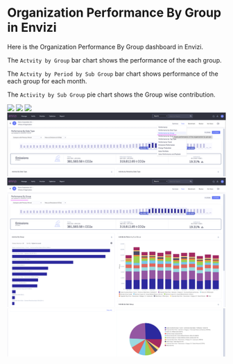 # Organization Performance By Group in Envizi

Here is the  Organization Performance By Group dashboard in Envizi. 

The `Actvity by Group` bar chart shows the performance of the each group.

The `Actvity by Period by Sub Group` bar chart shows performance of the each group for each month.

The `Activity by Sub Group` pie chart shows the Group wise contribution.

<img src="images/image-36.png">
<img src="images/image-37.png">
<img src="images/image-38.png">


<img src="images/image-39.png">

<img src="images/image-40.png">
<img src="images/image-41.png">
